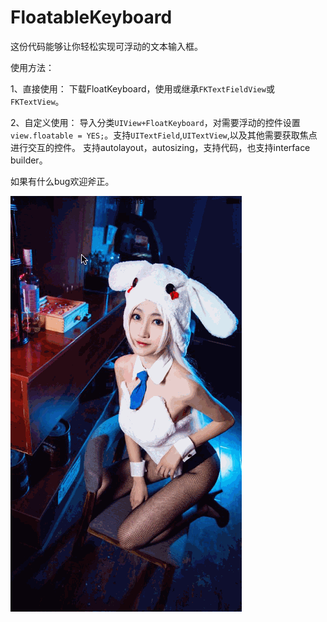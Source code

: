 # FloatableKeyboard

这份代码能够让你轻松实现可浮动的文本输入框。

使用方法：

1、直接使用：
下载FloatKeyboard，使用或继承`FKTextFieldView`或`FKTextView`。

2、自定义使用：
导入分类`UIView+FloatKeyboard`，对需要浮动的控件设置`view.floatable = YES;`。支持`UITextField`,`UITextView`,以及其他需要获取焦点进行交互的控件。
支持autolayout，autosizing，支持代码，也支持interface builder。


如果有什么bug欢迎斧正。

![screenshot](https://github.com/anjohnlv/FloatableKeyboard/blob/master/FloatableKeyboard/screenshot.gif?raw=true)
